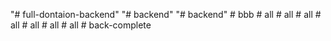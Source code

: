 "# full-dontaion-backend" 
"# backend" 
"# backend" 
#   b b b  
 #   a l l  
 #   a l l  
 #   a l l  
 #   a l l  
 #   a l l  
 #   a l l  
 #   a l l  
 #   b a c k - c o m p l e t e  
 